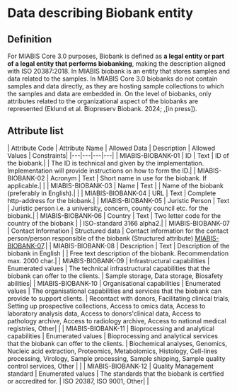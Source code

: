 # Data describing Biobank entity

## Definition
For MIABIS Core 3.0 purposes, Biobank is defined as **a legal entity or part of a legal entity that performs biobanking**, making the description aligned with ISO 20387:2018. In MIABIS biobank is an entity that stores samples and data related to the samples. In MIABIS Core 3.0 biobanks do not contain samples and data directly, as they are hosting sample collections to which the samples and data are embedded in. On the level of biobanks, only attributes related to the organizational aspect of the biobanks are represented (Eklund et al. Biopreserv Biobank. 2024; ,[in press]). 

## Attribute list 

| Attribute Code | Attribute Name | Allowed Data | Description | Allowed Values | Constraints|
|---|---|---|---|
| MIABIS-BIOBANK-01 |	ID |	Text |	ID of the biobank.| | The ID is technical and given by the implementation. Implementation will provide instructions on how to form the ID.|
| MIABIS-BIOBANK-02 |	Acronym |	Text | Short name in use for the biobank. If applicable.| |
| MIABIS-BIOBANK-03 |	Name |	Text | |	Name of the biobank (preferably in English).| |
| MIABIS-BIOBANK-04	| URL |	Text |	Complete http-address for the biobank.|
| MIABIS-BIOBANK-05	| Juristic Person |	Text |	Juristic person i.e. a university, concern, county council etc. for the biobank.|
| MIABIS-BIOBANK-06 |	Country |	Text |	Two letter code for the country of the biobank | | ISO-standard 3166 alpha2.|
| MIABIS-BIOBANK-07 |	Contact Information |	Structured data |	Contact information for the contact person/person responsible of the biobank (Structured attribute) [MIABIS-BIOBANK-07](https://github.com/BBMRI-ERIC/miabis/blob/master/Structured-data-and-lists.md#contact-information).|
| MIABIS-BIOBANK-08 |	Description |	Text |	Description of the biobank in English | | Free text description of the biobank. Recommendation max. 2000 char.|
| MIABIS-BIOBANK-09 |	Infrastructural capabilities |	Enumerated values |	The technical infrastructural capabilities that the biobank can offer to the clients. | Sample storage, Data storage, Biosafety abilities|
| MIABIS-BIOBANK-10 |	Organisational capabilities |	Enumerated values |	The organisational capabilities and services that the biobank can provide to support clients. | Recontact with donors, Facilitating clinical trials, Setting up prospective collections, Access to omics data, Access to laboratory analysis data, Access to donors'clinical data, Access to pathology archive, Access to radiology archive, Access to national medical registries, Other| |
| MIABIS-BIOBANK-11	| Bioprocessing and analytical capabilities |	Enumerated values |	Bioprocessing and analytical services that the biobank can offer to the clients. | Biochemical analyses, Genomics, Nucleic acid extraction, Proteomics, Metabolomics, Histology, Cell-lines processing, Virology, Sample processing, Sample shipping, Sample quality control services, Other | |
| MIABIS-BIOBANK-12 |	Quality Management standard |	Enumerated values |	The standards that the biobank is certified or accredited for. | ISO 20387, ISO 9001, Other| |
